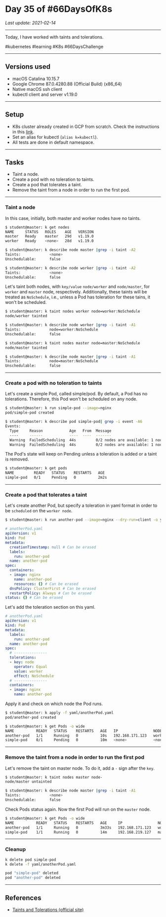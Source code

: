 # Day 35 of #66DaysOfK8s

_Last update: 2021-02-14_

---
Today, I have worked with taints and tolerations.

#kubernetes #learning #K8s #66DaysChallenge

---

## Versions used

* macOS Catalina 10.15.7
* Google Chrome 87.0.4280.88 (Official Build) (x86_64)
* Native macOS ssh client
* kubectl client and server v1.19.0

---

## Setup

* K8s cluster already created in GCP from scratch. Check the instructions in this [link](../../week01/day5/README.md).
* Set an alias for kubectl (```alias k=kubectl```).
* All tests are done in default namespace.

---

## Tasks

* Taint a node.
* Create a pod with no toleration to taints.
* Create a pod that tolerates a taint.
* Remove the taint from a node in order to run the first pod.

---

### Taint a node

In this case, initially, both master and worker nodes have no taints.

```bash
$ student@master: k get nodes
NAME     STATUS   ROLES    AGE   VERSION
master   Ready    master   29d   v1.19.0
worker   Ready    <none>   28d   v1.19.0
```

```bash
$ student@master: k describe node master |grep -i taint -A2
Taints:             <none>
Unschedulable:      false
```

```bash
$ student@master: k describe node worker |grep -i taint -A2
Taints:             <none>
Unschedulable:      false
```

Let's taint both nodes, with ```key/value``` ```node/worker``` and ```node/master```, for ```worker``` and ```master``` node, respectively. Additionally, these taints will be treated as ```NoSchedule```, i.e., unless a Pod has toleration for these tains, it won't be scheduled.

```bash
$ student@master: k taint nodes worker node=worker:NoSchedule
node/worker tainted
```

```bash
$ student@master: k describe node worker |grep -i taint -A1
Taints:             node=worker:NoSchedule
Unschedulable:      false
```

```bash
$ student@master: k taint nodes master node=master:NoSchedule
node/master tainted
```

```bash
$ student@master: k describe node master |grep -i taint -A1
Taints:             node=master:NoSchedule
Unschedulable:      false
```

---

### Create a pod with no toleration to taints

Let's create a simple Pod, called simple/pod. By default, a Pod has no tolerations. Therefore, this Pod won't be scheduled on any node.

```bash
$ student@master: k run simple-pod --image=nginx
pod/simple-pod created
```

```bash
$ student@master: k describe pod simple-pod| grep -i event -A6
Events:
  Type     Reason            Age   From  Message
  ----     ------            ----  ----  -------
  Warning  FailedScheduling  44s         0/2 nodes are available: 1 node(s) had taint {node: master}, that the pod didn't tolerate, 1 node(s) had taint {node: worker}, that the pod didn't tolerate.
  Warning  FailedScheduling  44s         0/2 nodes are available: 1 node(s) had taint {node: master}, that the pod didn't tolerate, 1 node(s) had taint {node: worker}, that the pod didn't tolerate.
```

The Pod's state will keep on Pending unless a toleration is added or a taint is removed.

```bash
$ student@master: k get pods
NAME         READY   STATUS    RESTARTS   AGE
simple-pod   0/1     Pending   0          2m2s
```

---

### Create a pod that tolerates a taint

Let's create another Pod, but specify a toleration in yaml format in order to be ```scheduled``` on the ```worker node```.

```bash
$ student@master: k run another-pod --image=nginx --dry-run=client -o yaml > yaml/anotherPod.yaml
```

```yaml
# anotherPod.yaml
apiVersion: v1
kind: Pod
metadata:
  creationTimestamp: null # Can be erased
  labels:
    run: another-pod
  name: another-pod
spec:
  containers:
  - image: nginx
    name: another-pod
    resources: {} # Can be erased
  dnsPolicy: ClusterFirst # Can be erased
  restartPolicy: Always # Can be erased
status: {} # Can be erased
```

Let's add the toleration section on this yaml.

```yaml
# anotherPod.yaml
apiVersion: v1
kind: Pod
metadata:
  labels:
    run: another-pod
  name: another-pod
spec:
  # ---------------
  tolerations:
  - key: node
    operator: Equal
    value: worker
    effect: NoSchedule
  # ---------------
  containers:
  - image: nginx
    name: another-pod
```

Apply it and check on which node the Pod runs.

```bash
$ student@master: k apply -f yaml/anotherPod.yaml
pod/another-pod created
```

```bash
$ student@master: k get Pods -o wide
NAME          READY   STATUS    RESTARTS   AGE   IP                NODE     NOMINATED NODE   READINESS GATES
another-pod   1/1     Running   0          10s   192.168.171.123   worker   <none>           <none>
simple-pod    0/1     Pending   0          10m   <none>            <none>   <none>           <none>
```

---

### Remove the taint from a node in order to run the first pod

Let's remove the taint on master node. To do it, add a ```-``` sign after the ```key```.

```bash
$ student@master: k taint nodes master node-
node/master untainted
```

```bash
$ student@master: k describe node master |grep -i taint -A1
Taints:             <none>
Unschedulable:      false
```

Check Pods status again. Now the first Pod will run on the ```master``` node.

```bash
$ student@master: k get Pods -o wide
NAME          READY   STATUS    RESTARTS   AGE     IP                NODE     NOMINATED NODE   READINESS GATES
another-pod   1/1     Running   0          3m33s   192.168.171.123   worker   <none>           <none>
simple-pod    1/1     Running   0          14m     192.168.219.127   master   <none>           <none>
```

---

### Cleanup

```bash
k delete pod simple-pod
k delete -f yaml/anotherPod.yaml

pod "simple-pod" deleted
pod "another-pod" deleted
```

---

## References

* [Taints and Tolerations (official site)](https://kubernetes.io/docs/concepts/scheduling-eviction/taint-and-toleration/)

